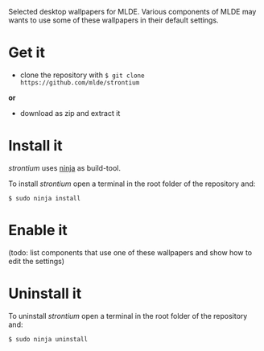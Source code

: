 Selected desktop wallpapers for MLDE. Various components of MLDE may wants to use some of these wallpapers in their default settings.


# Get it

- clone the repository with `$ git clone https://github.com/mlde/strontium` 

**or** 

- download as zip and extract it


# Install it

*strontium* uses [ninja](https://github.com/ninja-build/ninja) as build-tool. 

To install *strontium* open a terminal in the root folder of the repository and:

	$ sudo ninja install


# Enable it

(todo: list components that use one of these wallpapers and show how to edit the settings)


# Uninstall it

To uninstall *strontium* open a terminal in the root folder of the repository and:

	$ sudo ninja uninstall
